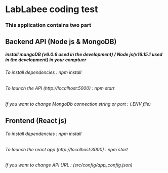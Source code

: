 # LabLabee coding test

### This application contains two part

## Backend API (Node js & MongoDB)

##### install mangoDB (v6.0.6 used in the development) / Node js(v16.15.1 used in the development) in your comptuer

###### To install dependencies : npm install

###### To launch the API (http://localhost:5000) : npm start

###### If you want to change MongoDb connection string or port : (.ENV file)

## Frontend (React js)

###### To install dependencies : npm install

###### To launch the react app (http://localhost:3000) : npm start

###### If you want to change API URL : (src/config/app_config.json)
